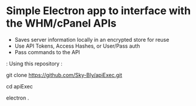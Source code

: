 # Simple Electron app to interface with the WHM/cPanel APIs

- Saves server information locally in an encrypted store for reuse
- Use API Tokens, Access Hashes, or User/Pass auth
- Pass commands to the API

: Using this repository :

 git clone https://github.com/Sky-Bly/apiExec.git

 cd apiExec

 electron .

